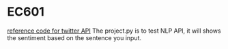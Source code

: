 # EC601

[reference code for twitter API](https://www.askpython.com/python/examples/extracting-tweets-using-twitter-api)
The project.py is to test NLP API, it will shows the sentiment based on the sentence you input.
